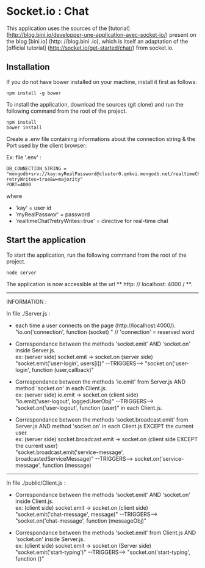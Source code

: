# Socket.io : Chat
This application uses the sources of the [tutorial] (http://blog.bini.io/developper-une-application-avec-socket-io/) present on the blog [bini.io] (http: //blog.bini .io), which is itself an adaptation of the [official tutorial] (http://socket.io/get-started/chat/) from socket.io.

## Installation

If you do not have bower installed on your machine, install it first as follows:  
```
npm install -g bower
```

To install the application, download the sources (git clone) and run the following command from the root of the project.  
```
npm install
bower install
```
Create a .env file containing informations about the connection string & the Port used by the client browser:

Ex: file '.env' :
```
DB_CONNECTION_STRING = "mongodb+srv://kay:myRealPassword@cluster0.qmkvi.mongodb.net/realtimeChat?retryWrites=true&w=majority"
PORT=4000
```
where
* 'kay' = user id
* 'myRealPasswor' = password
* 'realtimeChat?retryWrites=true' = directive for real-time chat

## Start the application
To start the application, run the following command from the root of the project.  
```
node server
```

The application is now accessible at the url ** http: // localhost: 4000 / **.  
****************************
INFORMATION :  

In file ./Server.js :  

- each time a user connects on the page (http://localhost:4000/).  
"io.on('connection', function (socket) "  // 'connection' = reserved word

- Correspondance between the methods 'socket.emit' AND 'socket.on' inside Server.js.  
ex: (server side) socket.emit -> socket.on  (server side)  
"socket.emit('user-login', users[i])" --TRIGGERS--> "socket.on('user-login', function (user,callback)"

- Correspondance between the methods 'io.emit' from Server.js AND method 'socket.on' in each Client.js.  
ex: (server side) io.emit -> socket.on  (client side)  
"io.emit('user-logout', loggedUserObj)" --TRIGGERS--> "socket.on('user-logout', function (user)" in each Client.js.

- Correspondance between the methods 'socket.broadcast.emit' from Server.js AND method 'socket.on' in each Client.js EXCEPT the current user.  
ex: (server side) socket.broadcast.emit -> socket.on (client side EXCEPT the current user)  
"socket.broadcast.emit('service-message', broadcastedServiceMessage)" --TRIGGERS--> socket.on('service-message', function (message) 
---------------------
In file ./public/Client.js :

- Correspondance between the methods 'socket.emit' AND 'socket.on' inside Client.js.  
ex: (client side) socket.emit -> socket.on (client side)  
"socket.emit('chat-message', message)" --TRIGGERS--> "socket.on('chat-message', function (messageObj)" 

- Correspondance between the methods 'socket.emit' from Client.js AND 'socket.on' inside Server.js.  
ex: (client side) socket.emit -> socket.on (Server side)  
"socket.emit('start-typing')" --TRIGGERS--> "socket.on('start-typing', function ()"
